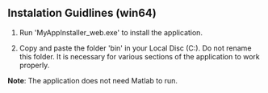 ## Instalation Guidlines (win64)

1. Run 'MyAppInstaller_web.exe' to install the application.

2. Copy and paste the folder 'bin' in your Local Disc (C:). Do not rename this folder. It is necessary for various sections of the application to work properly.

**Note**: The application does not need Matlab to run.